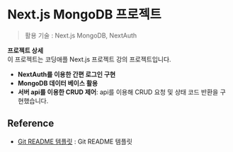# Next.js MongoDB 프로젝트    
> 활용 기술 : Next.js MongoDB, NextAuth





**프로젝트 상세**  
이 프로젝트는 코딩애플 Next.js 프로젝트 강의 프로젝트입니다.

  - **NextAuth를 이용한 간편 로그인 구현**
  - **MongoDB 데이터 베이스 활용**
  - **서버 api를 이용한 CRUD 제어**: api를 이용해 CRUD 요청 및 상태 코드 반환을 구현했습니다.




## Reference
- [Git README 템플릿](https://github.com/ohahohah/readme-template) : Git README 템플릿
